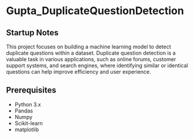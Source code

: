 # Gupta_DuplicateQuestionDetection
## Startup Notes
This project focuses on building a machine learning model to detect duplicate questions within a dataset. Duplicate question detection is a valuable task in various applications, such as online forums, customer support systems, and search engines, where identifying similar or identical questions can help improve efficiency and user experience.
## Prerequisites
- Python 3.x
- Pandas
- Numpy
- Scikit-learn
- matplotlib
